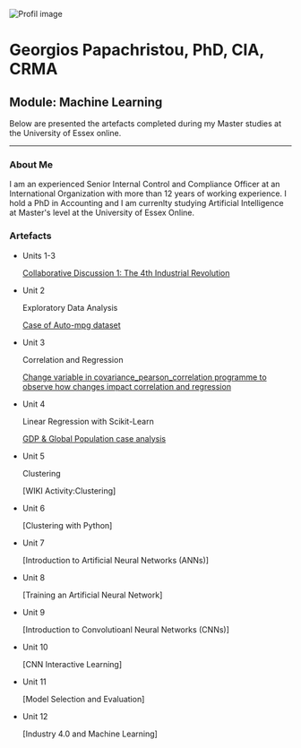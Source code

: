 

![Profil image](https://github.com/user-attachments/assets/9a96146c-3341-4200-9e11-3eee837d02ab)


# Georgios Papachristou, PhD, CIA, CRMA       

## Module: Machine Learning
   
   Below are presented the artefacts completed during my Master studies at the University of Essex online.

---

### About Me

I am an experienced Senior Internal Control and Compliance Officer at an International Organization with more than 12 years of working experience. I hold a PhD in Accounting and I am currenlty studying Artificial Intelligence at Master's level at the University of Essex Online.


### Artefacts

*   Units 1-3

    [Collaborative Discussion 1: The 4th Industrial Revolution](https://github.com/GeorgiosPapachristou/Master-s-AI/blob/master/pdf/Discussion%20Forum%201_Units%201-3.pdf)
  
*   Unit 2
  
    Exploratory Data Analysis

    [Case of Auto-mpg dataset](https://github.com/GeorgiosPapachristou/Master-s-AI/blob/master/pdf/EDA%20Unit%202.pdf)
  
*   Unit 3
  
    Correlation and Regression

    [Change variable in covariance_pearson_correlation programme to observe how changes impact correlation and regression](https://github.com/GeorgiosPapachristou/Master-s-AI/blob/master/pdf/Covariance_Pearson_correlation.pdf)
  
*   Unit 4
  
    Linear Regression with Scikit-Learn

    [GDP & Global Population case analysis](https://github.com/GeorgiosPapachristou/Master-s-AI/blob/master/pdf/Unit4%20Correlation%20and%20Regression.pdf)
  
*   Unit 5
  
    Clustering

    [WIKI Activity:Clustering]
  
*   Unit 6
  
    [Clustering with Python]
  
*   Unit 7
  
    [Introduction to Artificial Neural Networks (ANNs)]
  
*   Unit 8
  
    [Training an Artificial Neural Network]
  
*   Unit 9
  
    [Introduction to Convolutioanl Neural Networks (CNNs)]
  
*   Unit 10
  
    [CNN Interactive Learning]
  
*   Unit 11
  
    [Model Selection and Evaluation]
  
*   Unit 12
  
    [Industry 4.0 and Machine Learning]

